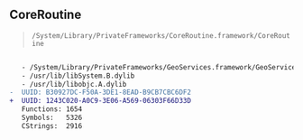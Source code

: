 ## CoreRoutine

> `/System/Library/PrivateFrameworks/CoreRoutine.framework/CoreRoutine`

```diff

   - /System/Library/PrivateFrameworks/GeoServices.framework/GeoServices
   - /usr/lib/libSystem.B.dylib
   - /usr/lib/libobjc.A.dylib
-  UUID: B30927DC-F50A-3DE1-8EAD-B9CB7CBC6DF2
+  UUID: 1243C020-A0C9-3E06-A569-06303F66D33D
   Functions: 1654
   Symbols:   5326
   CStrings:  2916

```

